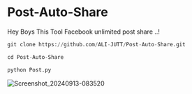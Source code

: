 # Post-Auto-Share
Hey Boys This Tool Facebook unlimited post share ..! 
```python
git clone https://github.com/ALI-JUTT/Post-Auto-Share.git
``` 
```python
cd Post-Auto-Share
``` 
```python
python Post.py
``` 
![Screenshot_20240913-083520](https://github.com/user-attachments/assets/26ec2868-3ea0-42ca-a015-44b0cbf40b98)
